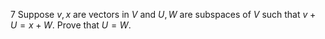 7 Suppose $v, x$ are vectors in $V$ and $U, W$ are subspaces of $V$ such that $v+U=x+W$. Prove that $U=W$.
